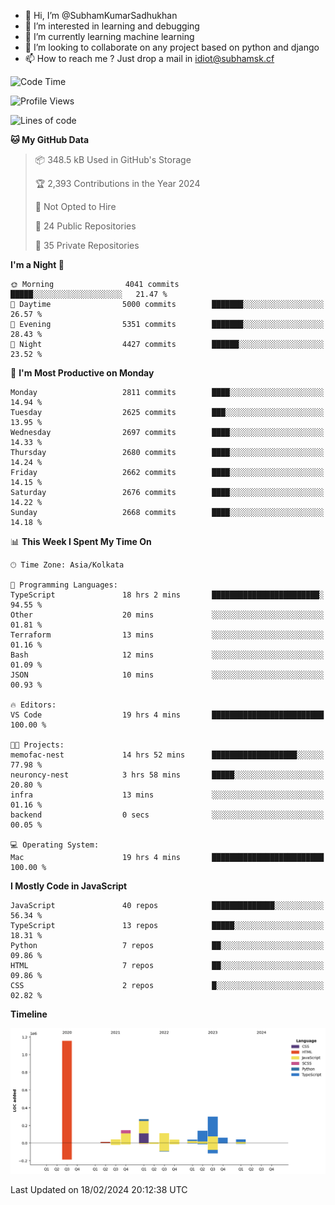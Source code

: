 - 👋 Hi, I’m @SubhamKumarSadhukhan
- 👀 I’m interested in learning and debugging
- 🌱 I’m currently learning machine learning
- 💞️ I’m looking to collaborate on any project based on python and django
- 📫 How to reach me ?
      Just drop a mail in idiot@subhamsk.cf

<!---
SubhamKumarSadhukhan/SubhamKumarSadhukhan is a ✨ special ✨ repository because its `README.md` (this file) appears on your GitHub profile.
You can click the Preview link to take a look at your changes.
--->


<!--START_SECTION:waka-->
![Code Time](http://img.shields.io/badge/Code%20Time-1%2C948%20hrs%2023%20mins-blue)

![Profile Views](http://img.shields.io/badge/Profile%20Views-0-blue)

![Lines of code](https://img.shields.io/badge/From%20Hello%20World%20I%27ve%20Written-2.4%20million%20lines%20of%20code-blue)

**🐱 My GitHub Data** 

> 📦 348.5 kB Used in GitHub's Storage 
 > 
> 🏆 2,393 Contributions in the Year 2024
 > 
> 🚫 Not Opted to Hire
 > 
> 📜 24 Public Repositories 
 > 
> 🔑 35 Private Repositories 
 > 
**I'm a Night 🦉** 

```text
🌞 Morning                4041 commits        █████░░░░░░░░░░░░░░░░░░░░   21.47 % 
🌆 Daytime                5000 commits        ███████░░░░░░░░░░░░░░░░░░   26.57 % 
🌃 Evening                5351 commits        ███████░░░░░░░░░░░░░░░░░░   28.43 % 
🌙 Night                  4427 commits        ██████░░░░░░░░░░░░░░░░░░░   23.52 % 
```
📅 **I'm Most Productive on Monday** 

```text
Monday                   2811 commits        ████░░░░░░░░░░░░░░░░░░░░░   14.94 % 
Tuesday                  2625 commits        ███░░░░░░░░░░░░░░░░░░░░░░   13.95 % 
Wednesday                2697 commits        ████░░░░░░░░░░░░░░░░░░░░░   14.33 % 
Thursday                 2680 commits        ████░░░░░░░░░░░░░░░░░░░░░   14.24 % 
Friday                   2662 commits        ████░░░░░░░░░░░░░░░░░░░░░   14.15 % 
Saturday                 2676 commits        ████░░░░░░░░░░░░░░░░░░░░░   14.22 % 
Sunday                   2668 commits        ████░░░░░░░░░░░░░░░░░░░░░   14.18 % 
```


📊 **This Week I Spent My Time On** 

```text
🕑︎ Time Zone: Asia/Kolkata

💬 Programming Languages: 
TypeScript               18 hrs 2 mins       ████████████████████████░   94.55 % 
Other                    20 mins             ░░░░░░░░░░░░░░░░░░░░░░░░░   01.81 % 
Terraform                13 mins             ░░░░░░░░░░░░░░░░░░░░░░░░░   01.16 % 
Bash                     12 mins             ░░░░░░░░░░░░░░░░░░░░░░░░░   01.09 % 
JSON                     10 mins             ░░░░░░░░░░░░░░░░░░░░░░░░░   00.93 % 

🔥 Editors: 
VS Code                  19 hrs 4 mins       █████████████████████████   100.00 % 

🐱‍💻 Projects: 
memofac-nest             14 hrs 52 mins      ███████████████████░░░░░░   77.98 % 
neuroncy-nest            3 hrs 58 mins       █████░░░░░░░░░░░░░░░░░░░░   20.80 % 
infra                    13 mins             ░░░░░░░░░░░░░░░░░░░░░░░░░   01.16 % 
backend                  0 secs              ░░░░░░░░░░░░░░░░░░░░░░░░░   00.05 % 

💻 Operating System: 
Mac                      19 hrs 4 mins       █████████████████████████   100.00 % 
```

**I Mostly Code in JavaScript** 

```text
JavaScript               40 repos            ██████████████░░░░░░░░░░░   56.34 % 
TypeScript               13 repos            █████░░░░░░░░░░░░░░░░░░░░   18.31 % 
Python                   7 repos             ██░░░░░░░░░░░░░░░░░░░░░░░   09.86 % 
HTML                     7 repos             ██░░░░░░░░░░░░░░░░░░░░░░░   09.86 % 
CSS                      2 repos             █░░░░░░░░░░░░░░░░░░░░░░░░   02.82 % 
```



**Timeline**

![Lines of Code chart](https://raw.githubusercontent.com/SubhamKumarSadhukhan/SubhamKumarSadhukhan/main/assets/bar_graph.png)


 Last Updated on 18/02/2024 20:12:38 UTC
<!--END_SECTION:waka-->
